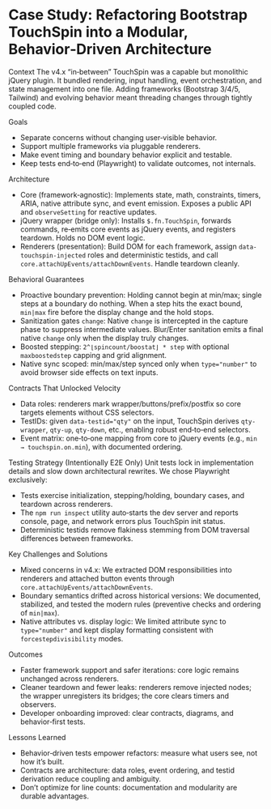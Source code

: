 # Case Study: Refactoring Bootstrap TouchSpin into a Modular, Behavior‑Driven Architecture

Context
The v4.x “in‑between” TouchSpin was a capable but monolithic jQuery plugin. It bundled rendering, input handling, event orchestration, and state management into one file. Adding frameworks (Bootstrap 3/4/5, Tailwind) and evolving behavior meant threading changes through tightly coupled code.

Goals
- Separate concerns without changing user‑visible behavior.
- Support multiple frameworks via pluggable renderers.
- Make event timing and boundary behavior explicit and testable.
- Keep tests end‑to‑end (Playwright) to validate outcomes, not internals.

Architecture
- Core (framework‑agnostic): Implements state, math, constraints, timers, ARIA, native attribute sync, and event emission. Exposes a public API and `observeSetting` for reactive updates.
- jQuery wrapper (bridge only): Installs `$.fn.TouchSpin`, forwards commands, re‑emits core events as jQuery events, and registers teardown. Holds no DOM event logic.
- Renderers (presentation): Build DOM for each framework, assign `data-touchspin-injected` roles and deterministic testids, and call `core.attachUpEvents/attachDownEvents`. Handle teardown cleanly.

Behavioral Guarantees
- Proactive boundary prevention: Holding cannot begin at min/max; single steps at a boundary do nothing. When a step hits the exact bound, `min|max` fire before the display change and the hold stops.
- Sanitization gates `change`: Native `change` is intercepted in the capture phase to suppress intermediate values. Blur/Enter sanitation emits a final native `change` only when the display truly changes.
- Boosted stepping: `2^⌊spincount/boostat⌋ * step` with optional `maxboostedstep` capping and grid alignment.
- Native sync scoped: min/max/step synced only when `type="number"` to avoid browser side effects on text inputs.

Contracts That Unlocked Velocity
- Data roles: renderers mark wrapper/buttons/prefix/postfix so core targets elements without CSS selectors.
- TestIDs: given `data-testid="qty"` on the input, TouchSpin derives `qty-wrapper`, `qty-up`, `qty-down`, etc., enabling robust end‑to‑end selectors.
- Event matrix: one‑to‑one mapping from core to jQuery events (e.g., `min → touchspin.on.min`), with documented ordering.

Testing Strategy (Intentionally E2E Only)
Unit tests lock in implementation details and slow down architectural rewrites. We chose Playwright exclusively:
- Tests exercise initialization, stepping/holding, boundary cases, and teardown across renderers.
- The `npm run inspect` utility auto‑starts the dev server and reports console, page, and network errors plus TouchSpin init status.
- Deterministic testids remove flakiness stemming from DOM traversal differences between frameworks.

Key Challenges and Solutions
- Mixed concerns in v4.x: We extracted DOM responsibilities into renderers and attached button events through `core.attachUpEvents/attachDownEvents`.
- Boundary semantics drifted across historical versions: We documented, stabilized, and tested the modern rules (preventive checks and ordering of `min|max`).
- Native attributes vs. display logic: We limited attribute sync to `type="number"` and kept display formatting consistent with `forcestepdivisibility` modes.

Outcomes
- Faster framework support and safer iterations: core logic remains unchanged across renderers.
- Cleaner teardown and fewer leaks: renderers remove injected nodes; the wrapper unregisters its bridges; the core clears timers and observers.
- Developer onboarding improved: clear contracts, diagrams, and behavior‑first tests.

Lessons Learned
- Behavior‑driven tests empower refactors: measure what users see, not how it’s built.
- Contracts are architecture: data roles, event ordering, and testid derivation reduce coupling and ambiguity.
- Don’t optimize for line counts: documentation and modularity are durable advantages.

